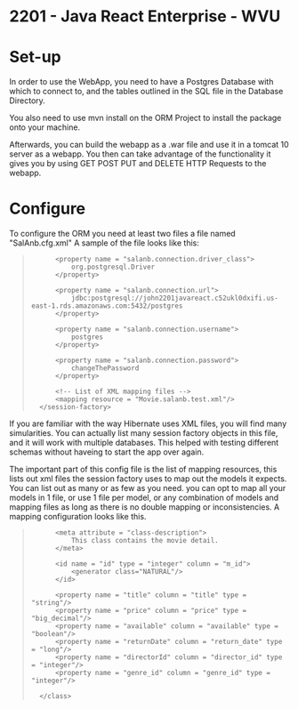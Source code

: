 # 2201 - Java React Enterprise - WVU

# Set-up
In order to use the WebApp, you need to have a Postgres Database with which to
connect to, and the tables outlined in the SQL file in the Database Directory.

You also need to use mvn install on the ORM Project to install the package onto 
your machine.

Afterwards, you can build the webapp as a .war file and use it in a tomcat 10
server as a webapp. You then can take advantage of the functionality it gives
you by using GET POST PUT and DELETE HTTP Requests to the webapp.

# Configure
To configure the ORM you need at least two files a file named "SalAnb.cfg.xml"
A sample of the file looks like this:

>
>	<?xml version = "1.0" encoding = "utf-8"?>
>	<!DOCTYPE salanb-configuration SYSTEM
>	        "http://johnsalguero.com/dtd/salanb-configuration-0.1.dtd">
>	<salanb-configuration>
>	    <session-factory>
>	
>	        <property name = "salanb.connection.driver_class">
>	            org.postgresql.Driver
>	        </property>
>	
>	        <property name = "salanb.connection.url">
>	            jdbc:postgresql://john2201javareact.c52ukl0dxifi.us-east-1.rds.amazonaws.com:5432/postgres
>	        </property>
>	
>	        <property name = "salanb.connection.username">
>	            postgres
>	        </property>
>	
>	        <property name = "salanb.connection.password">
>	            changeThePassword
>	        </property>
>	
>	        <!-- List of XML mapping files -->
>	        <mapping resource = "Movie.salanb.test.xml"/>
>	    </session-factory>
>	</salanb-configuration>
>

If you are familiar with the way Hibernate uses XML files, you will find 
many simularities. You can actually list many session factory objects in this
file, and it will work with multiple databases. This helped with testing
different schemas without haveing to start the app over again.

The important part of this config file is the list of mapping resources, this
lists out xml files the session factory uses to map out the models it expects.
You can list out as many or as few as you need. you can opt to map all your 
models in 1 file, or use 1 file per model, or any combination of models and 
mapping files as long as there is no double mapping or inconsistencies.
A mapping configuration looks like this.

>
>	<?xml version = "1.0" encoding = "utf-8"?>
>	<!DOCTYPE salanb-mapping SYSTEM
>	        "http://johnsalguero.com/dtd/salanb-mapping-0.1.dtd">
>	<salanb-mapping>
>	    <class name = "testmodels.Movie" table = "movies">
>	
>	        <meta attribute = "class-description">
>	            This class contains the movie detail.
>	        </meta>
>	
>	        <id name = "id" type = "integer" column = "m_id">
>	            <generator class="NATURAL"/>
>	        </id>
>	
>	        <property name = "title" column = "title" type = "string"/>
>	        <property name = "price" column = "price" type = "big_decimal"/>
>	        <property name = "available" column = "available" type = "boolean"/>
>	        <property name = "returnDate" column = "return_date" type = "long"/>
>	        <property name = "directorId" column = "director_id" type = "integer"/>
>	        <property name = "genre_id" column = "genre_id" type = "integer"/>
>	
>	    </class>
>	</salanb-mapping>
>